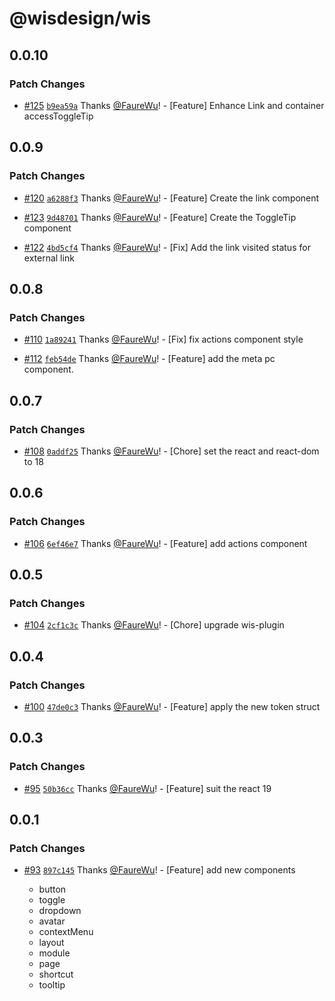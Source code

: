 # @wisdesign/wis

## 0.0.10

### Patch Changes

- [#125](https://github.com/wisdesignsystem/wis/pull/125) [`b9ea59a`](https://github.com/wisdesignsystem/wis/commit/b9ea59ad4054c220f436d06dec11cd4c6c95fc36) Thanks [@FaureWu](https://github.com/FaureWu)! - [Feature] Enhance Link and container accessToggleTip

## 0.0.9

### Patch Changes

- [#120](https://github.com/wisdesignsystem/wis/pull/120) [`a6288f3`](https://github.com/wisdesignsystem/wis/commit/a6288f3b684b171ac0bf5ee678831505249c9846) Thanks [@FaureWu](https://github.com/FaureWu)! - [Feature] Create the link component

- [#123](https://github.com/wisdesignsystem/wis/pull/123) [`9d48701`](https://github.com/wisdesignsystem/wis/commit/9d487019770444ee8a378bc86758da81a1c3c302) Thanks [@FaureWu](https://github.com/FaureWu)! - [Feature] Create the ToggleTip component

- [#122](https://github.com/wisdesignsystem/wis/pull/122) [`4bd5cf4`](https://github.com/wisdesignsystem/wis/commit/4bd5cf49395103cdc8993aa1413bd10725a3a38e) Thanks [@FaureWu](https://github.com/FaureWu)! - [Fix] Add the link visited status for external link

## 0.0.8

### Patch Changes

- [#110](https://github.com/wisdesignsystem/wis/pull/110) [`1a89241`](https://github.com/wisdesignsystem/wis/commit/1a89241814cbd8a1705e3d85a8979f0719be211a) Thanks [@FaureWu](https://github.com/FaureWu)! - [Fix] fix actions component style

- [#112](https://github.com/wisdesignsystem/wis/pull/112) [`feb54de`](https://github.com/wisdesignsystem/wis/commit/feb54de89047be3868fccacbb1a535f972fffe49) Thanks [@FaureWu](https://github.com/FaureWu)! - [Feature] add the meta pc component.

## 0.0.7

### Patch Changes

- [#108](https://github.com/wisdesignsystem/wis/pull/108) [`0addf25`](https://github.com/wisdesignsystem/wis/commit/0addf256722914c71d1ce062db8c3bf56f400d2f) Thanks [@FaureWu](https://github.com/FaureWu)! - [Chore] set the react and react-dom to 18

## 0.0.6

### Patch Changes

- [#106](https://github.com/wisdesignsystem/wis/pull/106) [`6ef46e7`](https://github.com/wisdesignsystem/wis/commit/6ef46e764d6ec2c8b54c2b55aecf0624eb7ae6b1) Thanks [@FaureWu](https://github.com/FaureWu)! - [Feature] add actions component

## 0.0.5

### Patch Changes

- [#104](https://github.com/wisdesignsystem/wis/pull/104) [`2cf1c3c`](https://github.com/wisdesignsystem/wis/commit/2cf1c3cb689b3660097d0c2e6fa1c5bd8d0cb510) Thanks [@FaureWu](https://github.com/FaureWu)! - [Chore] upgrade wis-plugin

## 0.0.4

### Patch Changes

- [#100](https://github.com/wisdesignsystem/wis/pull/100) [`47de0c3`](https://github.com/wisdesignsystem/wis/commit/47de0c3017f37d590640598c496bbb6cde67c1c3) Thanks [@FaureWu](https://github.com/FaureWu)! - [Feature] apply the new token struct

## 0.0.3

### Patch Changes

- [#95](https://github.com/wisdesignsystem/wis/pull/95) [`50b36cc`](https://github.com/wisdesignsystem/wis/commit/50b36ccae523f08e17463cd6b0a429c07d067b24) Thanks [@FaureWu](https://github.com/FaureWu)! - [Feature] suit the react 19

## 0.0.1

### Patch Changes

- [#93](https://github.com/wisdesignsystem/wis/pull/93) [`897c145`](https://github.com/wisdesignsystem/wis/commit/897c145fe669deee6b8bc22443bfa4c5d9cf139e) Thanks [@FaureWu](https://github.com/FaureWu)! - [Feature] add new components

  - button
  - toggle
  - dropdown
  - avatar
  - contextMenu
  - layout
  - module
  - page
  - shortcut
  - tooltip

